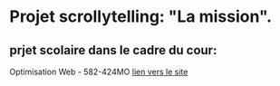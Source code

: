 # Projet scrollytelling: "La mission".

## prjet scolaire dans le cadre du cour:

Optimisation Web - 582-424MO [lien vers le site](https://tim-montmorency.com/timdoc/582-424MO/projet-scrollytelling/)
